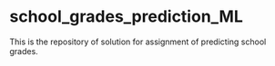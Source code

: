 # school_grades_prediction_ML
This is the repository of solution for assignment of predicting school grades.
